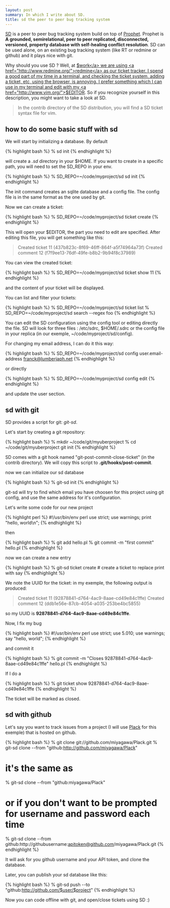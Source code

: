 ```yaml
---
layout: post
summary: In which I write about SD.
title: sd the peer to peer bug tracking system
---
```


<a href="http://syncwith.us/sd/">SD</a> is a peer to peer bug tracking system build on top of <a href="http://syncwith.us/">Prophet</a>. Prophet is <strong> A grounded, semirelational, peer to peer replicated, disconnected, versioned, property database with self-healing conflict resolution</strong>. SD can be used alone, on an existing bug tracking system (like RT or redmine or github) and it plays nice with git.  

Why should you use SD ? Well, at <a href="http://linkfluence.net/">$work</a> we are using <a href="http://www.redmine.org/">redmine</a> as our ticket tracker.  I spend a good part of my time in a terminal, and checking the ticket system, adding a ticket, etc, using the browser, is annoying. I prefer something which I can use in my terminal and edit with my <a href="http://www.vim.org/">$EDITOR</a>. So if you recognize yourself in this description, you might want to take a look at SD.

> In the contrib directory of the SD distribution, you will find a SD ticket syntax file for vim.

## how to do some basic stuff with sd

We will start by initializing a database. By default

{% highlight bash %}
% sd init
{% endhighlight %}

will create a *.sd* directory in your $HOME. If you want to create in a specific path, you will need to set the SD_REPO in your env.

{% highlight bash %}
% SD_REPO=~/code/myproject/sd sd init
{% endhighlight %}

The init command creates an sqlite database and a config file. The config file is in the same format as the one used by git.

Now we can create a ticket:

{% highlight bash %}
% SD_REPO=~/code/myproject/sd ticket create
{% endhighlight %}

This will open your $EDITOR, the part you need to edit are specified. After editing this file, you will get something like this:

> Created ticket 11 (437b823c-8f69-46ff-864f-a5f74964a73f)
> Created comment 12 (f7f9ee13-76df-49fe-b8b2-9b94f8c37989)

You can view the created ticket:

{% highlight bash %}
% SD_REPO=~/code/myproject/sd ticket show 11
{% endhighlight %}

and the content of your ticket will be displayed.

You can list and filter your tickets:

{% highlight bash %}
% SD_REPO=~/code/myproject/sd ticket list
% SD_REPO=~/code/myproject/sd search --regex foo
{% endhighlight %}

You can edit the SD configuration using the config tool or editing directly the file. SD will look for three files : /etc/sdrc, $HOME/.sdrc or the config file in your replica (in our exemple, ~/code/myproject/sd/config).

For changing my email address, I can do it this way:

{% highlight bash %}
% SD_REPO=~/code/myproject/sd config user.email-address franck@lumberjaph.net
{% endhighlight %}

or directly

{% highlight bash %}
% SD_REPO=~/code/myproject/sd config edit
{% endhighlight %}

and update the user section.

## sd with git

SD provides a script for git: *git-sd*.

Let's start by creating a git repository:

{% highlight bash %}
% mkdir ~/code/git/myuberproject
% cd ~/code/git/myuberproject
git init
{% endhighlight %}

SD comes with a git hook named "git-post-commit-close-ticket" (in the contrib directory). We will copy this script to <strong>.git/hooks/post-commit</strong>.

now we can initialize our sd database

{% highlight bash %}
% git-sd init
{% endhighlight %}

git-sd will try to find which email you have choosen for this project using git config, and use the same address for it's configuration.

Let's write some code for our new project

{% highlight perl %}
#!/usr/bin/env perl
use strict;
use warnings;
print "hello, world\n";
{% endhighlight %}

then

{% highlight bash %}
% git add hello.pl
% git commit -m "first commit" hello.pl
{% endhighlight %}

now we can create a new entry

{% highlight bash %}
% git-sd ticket create # create a ticket to replace print with say
{% endhighlight %}

We note the UUID for the ticket: in my exemple, the following output is produced:

> Created ticket 11 (92878841-d764-4ac9-8aae-cd49e84c1ffe)
> Created comment 12 (ddb1e56e-87cb-4054-a035-253be4bc5855)

so my UUID is <strong>92878841-d764-4ac9-8aae-cd49e84c1ffe</strong>.

Now, I fix my bug

{% highlight bash %}
#!/usr/bin/env perl
use strict;
use 5.010;
use warnings;
say "hello, world";
{% endhighlight %}

and commit it

{% highlight bash %}
% git commit -m "Closes 92878841-d764-4ac9-8aae-cd49e84c1ffe" hello.pl
{% endhighlight %}

If I do a

{% highlight bash %}
% git ticket show 92878841-d764-4ac9-8aae-cd49e84c1ffe
{% endhighlight %}

The ticket will be marked as closed.

## sd with github

Let's say you want to track issues from a project (I will use <a href="http://plackperl.org/">Plack</a> for this exemple) that is hosted on github.

{% highlight bash %}
% git clone git://github.com/miyagawa/Plack.git
% git-sd clone --from "github:http://github.com/miyagawa/Plack"
# it's the same as
% git-sd clone --from "github:miyagawa/Plack"
# or if you don't want to be prompted for username and password each time
% git-sd clone --from github:http://githubusername:apitoken@github.com/miyagawa/Plack.git
{% endhighlight %}

It will ask for you github username and your API token, and clone the database.

Later, you can publish your sd database like this:

{% highlight bash %}
% git-sd push --to "github:http://github.com/$user/$project"
{% endhighlight %}

Now you can code offline with git, and open/close tickets using SD :)
